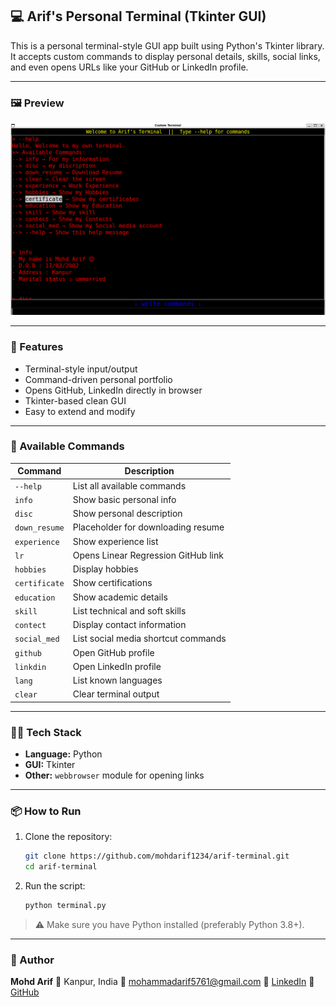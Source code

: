 ## 💻 Arif's Personal Terminal (Tkinter GUI)

This is a personal terminal-style GUI app built using Python's Tkinter library. It accepts custom commands to display personal details, skills, social links, and even opens URLs like your GitHub or LinkedIn profile.

---

### 🖼️ Preview

![App Screenshot](screenshot.png)

---

### 🚀 Features

* Terminal-style input/output
* Command-driven personal portfolio
* Opens GitHub, LinkedIn directly in browser
* Tkinter-based clean GUI
* Easy to extend and modify

---

### 🧠 Available Commands

| Command       | Description                         |
| ------------- | ----------------------------------- |
| `--help`      | List all available commands         |
| `info`        | Show basic personal info            |
| `disc`        | Show personal description           |
| `down_resume` | Placeholder for downloading resume  |
| `experience`  | Show experience list                |
| `lr`          | Opens Linear Regression GitHub link |
| `hobbies`     | Display hobbies                     |
| `certificate` | Show certifications                 |
| `education`   | Show academic details               |
| `skill`       | List technical and soft skills      |
| `contect`     | Display contact information         |
| `social_med`  | List social media shortcut commands |
| `github`      | Open GitHub profile                 |
| `linkdin`     | Open LinkedIn profile               |
| `lang`        | List known languages                |
| `clear`       | Clear terminal output               |

---

### 🧑‍💻 Tech Stack

* **Language:** Python
* **GUI:** Tkinter
* **Other:** `webbrowser` module for opening links

---

### 📦 How to Run

1. Clone the repository:

   ```bash
   git clone https://github.com/mohdarif1234/arif-terminal.git
   cd arif-terminal
   ```

2. Run the script:

   ```bash
   python terminal.py
   ```

> ⚠️ Make sure you have Python installed (preferably Python 3.8+).

---

### 📝 Author

**Mohd Arif**
📍 Kanpur, India
📧 [mohammadarif5761@gmail.com](mailto:mohammadarif5761@gmail.com)
🔗 [LinkedIn](https://www.linkedin.com/in/arifmohd5761/)
🐙 [GitHub](https://github.com/mohdarif1234)

